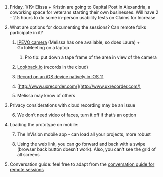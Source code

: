 1. Friday, 1/19: Elissa + Kristin are going to Capital Post in Alexandria, a coworking space for veterans starting their own businesses. Will have 2 - 2.5 hours to do some in-person usability tests on Claims for Increase.

2. What are options for documenting the sessions? Can remote folks participate in it?

    1. [IPEVO camera](https://www.ipevo.com/prods/Point-2-View-USB-Camera) (Melissa has one available, so does Laura) + GoToMeeting on a laptop
        1. Pro tip: put down a tape frame of the area in view of the camera

    2. [Lookback.io](https://lookback.io/) (records in the cloud)

    3. [Record on an iOS device natively in iOS 11](https://www.cnet.com/how-to/how-to-use-ios-11-built-in-screen-recording-feature/)

    4. [http://www.uxrecorder.com/](http://www.uxrecorder.com/)

    5. Melissa may know of others

3. Privacy considerations with cloud recording may be an issue

    6. We don’t need video of faces, turn it off if that’s an option

4. Loading the prototype on mobile: 

    7. The InVision mobile app - can load all your projects, more robust

    8. Using the web link, you can go forward and back with a swipe (browser back button doesn’t work). Also, you can't see the grid of all screens
    
5. Conversation guide: feel free to adapt from the [conversation guide for remote sessions](https://github.com/department-of-veterans-affairs/va.gov-team/blob/master/products/disability/526ez/research/jan-2018/conversation-guide.md)

